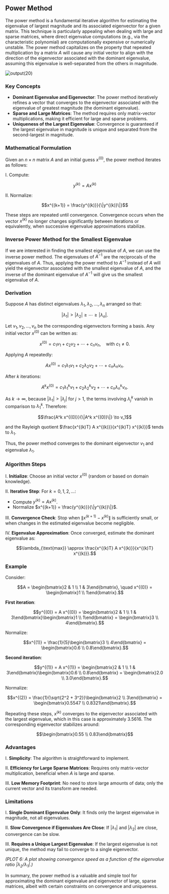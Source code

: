 ## Power Method

The power method is a fundamental iterative algorithm for estimating the eigenvalue of largest magnitude and its associated eigenvector for a given matrix. This technique is particularly appealing when dealing with large and sparse matrices, where direct eigenvalue computations (e.g., via the characteristic polynomial) are computationally expensive or numerically unstable. The power method capitalizes on the property that repeated multiplication by a matrix $A$ will cause any initial vector to align with the direction of the eigenvector associated with the dominant eigenvalue, assuming this eigenvalue is well-separated from the others in magnitude.

![output(20)](https://github.com/user-attachments/assets/e48ec2b5-fd18-4886-a4b9-497c73aae0de)

### Key Concepts

- **Dominant Eigenvalue and Eigenvector**: The power method iteratively refines a vector that converges to the eigenvector associated with the eigenvalue of greatest magnitude (the dominant eigenvalue).
- **Sparse and Large Matrices**: The method requires only matrix-vector multiplications, making it efficient for large and sparse problems.
- **Uniqueness of the Largest Eigenvalue**: Convergence is guaranteed if the largest eigenvalue in magnitude is unique and separated from the second-largest in magnitude.

### Mathematical Formulation

Given an $n \times n$ matrix $A$ and an initial guess $x^{(0)}$, the power method iterates as follows:

I. Compute:

$$y^{(k)} = A x^{(k)}$$

II. Normalize:

$$x^{(k+1)} = \frac{y^{(k)}}{\|y^{(k)}\|}$$

These steps are repeated until convergence. Convergence occurs when the vector $x^{(k)}$ no longer changes significantly between iterations or equivalently, when successive eigenvalue approximations stabilize.

### Inverse Power Method for the Smallest Eigenvalue

If we are interested in finding the smallest eigenvalue of $A$, we can use the inverse power method. The eigenvalues of $A^{-1}$ are the reciprocals of the eigenvalues of $A$. Thus, applying the power method to $A^{-1}$ instead of $A$ will yield the eigenvector associated with the smallest eigenvalue of $A$, and the inverse of the dominant eigenvalue of $A^{-1}$ will give us the smallest eigenvalue of $A$.

### Derivation

Suppose $A$ has distinct eigenvalues $\lambda_1, \lambda_2, \dots, \lambda_n$ arranged so that:

$$|\lambda_1| > |\lambda_2| \geq \cdots \geq |\lambda_n|.$$

Let $v_1, v_2, \dots, v_n$ be the corresponding eigenvectors forming a basis. Any initial vector $x^{(0)}$ can be written as:

$$x^{(0)} = c_1 v_1 + c_2 v_2 + \cdots + c_n v_n, \quad \text{with } c_1 \neq 0.$$

Applying $A$ repeatedly:

$$A x^{(0)} = c_1 \lambda_1 v_1 + c_2 \lambda_2 v_2 + \cdots + c_n \lambda_n v_n.$$

After $k$ iterations:

$$A^k x^{(0)} = c_1 \lambda_1^k v_1 + c_2 \lambda_2^k v_2 + \cdots + c_n \lambda_n^k v_n.$$

As $k \to \infty$, because $|\lambda_1| > |\lambda_j|$ for $j > 1$, the terms involving $\lambda_j^k$ vanish in comparison to $\lambda_1^k$. Therefore:

$$\frac{A^k x^{(0)}}{\|A^k x^{(0)}\|} \to v_1$$

and the Rayleigh quotient $\frac{x^{(k)T} A x^{(k)}}{x^{(k)T} x^{(k)}}$ tends to $\lambda_1$. 

Thus, the power method converges to the dominant eigenvector $v_1$ and eigenvalue $\lambda_1$.

### Algorithm Steps

I. **Initialize**: Choose an initial vector $x^{(0)}$ (random or based on domain knowledge).

II. **Iterative Step**: For $k=0,1,2,\dots$:

- Compute $y^{(k)} = A x^{(k)}$.
- Normalize $x^{(k+1)} = \frac{y^{(k)}}{\|y^{(k)}\|}$.

III. **Convergence Check**: Stop when $\|x^{(k+1)} - x^{(k)}\|$ is sufficiently small, or when changes in the estimated eigenvalue become negligible.

IV. **Eigenvalue Approximation**: Once converged, estimate the dominant eigenvalue as:

$$\lambda_{\text{max}} \approx \frac{x^{(k)T} A x^{(k)}}{x^{(k)T} x^{(k)}}.$$

### Example

Consider:

$$A = \begin{bmatrix}2 & 1 \\ 1 & 3\end{bmatrix}, \quad x^{(0)} = \begin{bmatrix}1 \\ 1\end{bmatrix}.$$

**First iteration**:

$$y^{(0)} = A x^{(0)} = \begin{bmatrix}2 & 1 \\ 1 & 3\end{bmatrix}\begin{bmatrix}1 \\ 1\end{bmatrix} = \begin{bmatrix}3 \\ 4\end{bmatrix}.$$

Normalize:

$$x^{(1)} = \frac{1}{5}\begin{bmatrix}3 \\ 4\end{bmatrix} = \begin{bmatrix}0.6 \\ 0.8\end{bmatrix}.$$

**Second iteration**:

$$y^{(1)} = A x^{(1)} = \begin{bmatrix}2 & 1 \\ 1 & 3\end{bmatrix}\begin{bmatrix}0.6 \\ 0.8\end{bmatrix} = \begin{bmatrix}2.0 \\ 3.0\end{bmatrix}.$$

Normalize:

$$x^{(2)} = \frac{1}{\sqrt{2^2 + 3^2}}\begin{bmatrix}2 \\ 3\end{bmatrix} = \begin{bmatrix}0.5547 \\ 0.8321\end{bmatrix}.$$

Repeating these steps, $x^{(k)}$ converges to the eigenvector associated with the largest eigenvalue, which in this case is approximately 3.5616. The corresponding eigenvector stabilizes around:

$$\begin{bmatrix}0.55 \\ 0.83\end{bmatrix}$$

### Advantages

I. **Simplicity**: The algorithm is straightforward to implement.

II. **Efficiency for Large Sparse Matrices**: Requires only matrix-vector multiplication, beneficial when $A$ is large and sparse.

III. **Low Memory Footprint**: No need to store large amounts of data; only the current vector and its transform are needed.

### Limitations

I. **Single Dominant Eigenvalue Only**: It finds only the largest eigenvalue in magnitude, not all eigenvalues.

II. **Slow Convergence if Eigenvalues Are Close**: If $|\lambda_1|$ and $|\lambda_2|$ are close, convergence can be slow.

III. **Requires a Unique Largest Eigenvalue**: If the largest eigenvalue is not unique, the method may fail to converge to a single eigenvector.

*(PLOT 6: A plot showing convergence speed as a function of the eigenvalue ratio $|\lambda_2/\lambda_1|$.)*

In summary, the power method is a valuable and simple tool for approximating the dominant eigenvalue and eigenvector of large, sparse matrices, albeit with certain constraints on convergence and uniqueness.
